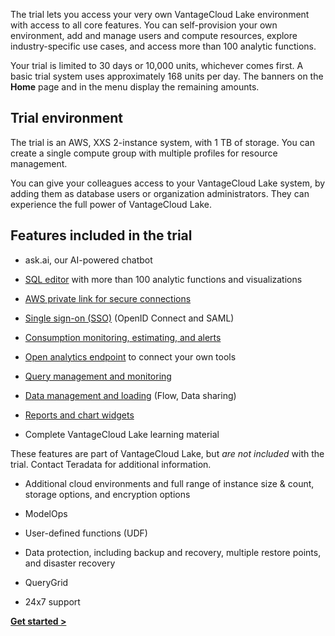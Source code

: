 The trial lets you access your very own VantageCloud Lake environment with access to all core features. You can self-provision your own environment, add and manage users and compute resources, explore industry-specific use cases, and access more than 100 analytic functions.

Your trial is limited to 30 days or 10,000 units, whichever comes first. A basic trial system uses approximately 168 units per day. The banners on the **Home** page and in the menu display the remaining amounts.

## Trial environment


The trial is an AWS, XXS 2-instance system, with 1 TB of storage. You can create a single compute group with multiple profiles for resource management.

You can give your colleagues access to your VantageCloud Lake system, by adding them as database users or organization administrators. They can experience the full power of VantageCloud Lake.

## Features included in the trial


-   ask.ai, our AI-powered chatbot


-   [SQL editor](xbg1640280430669.md) with more than 100 analytic functions and visualizations


-   [AWS private link for secure connections](suh1721090175745.md)


-   [Single sign-on (SSO)](mxq1680183881642.md) (OpenID Connect and SAML)


-   [Consumption monitoring, estimating, and alerts](onj1682104977691.md)


-   [Open analytics endpoint](laq1640280582810.md) to connect your own tools


-   [Query management and monitoring](ajr1640280560519.md)


-   [Data management and loading](jwm1694121113608.md) (Flow, Data sharing)


-   [Reports and chart widgets](qow1711727575738.md)


-   Complete VantageCloud Lake learning material


These features are part of VantageCloud Lake, but *are not included* with the trial. Contact Teradata for additional information.

-   Additional cloud environments and full range of instance size & count, storage options, and encryption options


-   ModelOps


-   User-defined functions (UDF)


-   Data protection, including backup and recovery, multiple restore points, and disaster recovery


-   QueryGrid


-   24x7 support


**[Get started >](tta1687442978234.md)**


